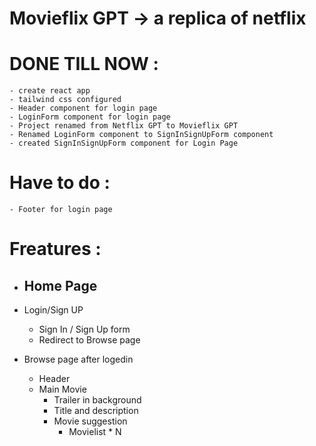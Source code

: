 # Movieflix GPT -> a replica of netflix

# DONE TILL NOW :
    - create react app
    - tailwind css configured
    - Header component for login page
    - LoginForm component for login page
    - Project renamed from Netflix GPT to Movieflix GPT
    - Renamed LoginForm component to SignInSignUpForm component
    - created SignInSignUpForm component for Login Page


# Have to do : 
    - Footer for login page



# Freatures :
- Home Page
    -

- Login/Sign UP
    - Sign In / Sign Up form
    - Redirect to Browse page

- Browse page after logedin
    - Header
    - Main Movie
        - Trailer in background
        - Title and description
        - Movie suggestion
            - Movielist * N 